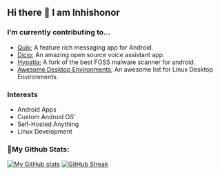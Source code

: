 ## Hi there 👋 I am Inhishonor
### I’m currently contributing to...
* [Quik](https://github.com/octoshrimpy/quik); A feature rich messaging app for Android.
* [Dicio](https://github.com/Stypox/dicio-android); An amazing open source voice assistant app.
* [Hypatia](https://github.com/MaintainTeam/Hypatia); A fork of the best FOSS malware scanner for android.
* [Awesome Desktop Environments](https://github.com/Inhishonor/awesome-desktop-environments); An awesome list for Linux Desktop Environments.
### Interests
* Android Apps
* Custom Android OS'
* Self-Hosted Anything
* Linux Development

### 🏅My Github Stats:
[![My GitHub stats](https://github-readme-stats.vercel.app/api?username=Inhishonor)](https://github.com/Inhishonor/github-readme-stats) [![GitHub Streak](https://streak-stats.demolab.com/?user=Inhishonor)](https://git.io/streak-stats)

